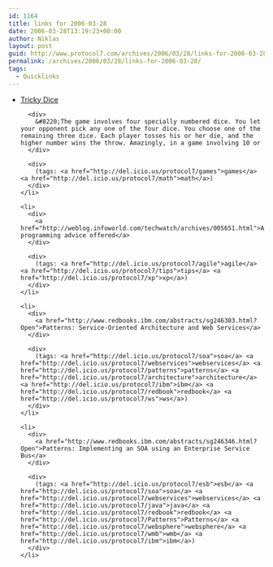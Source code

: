 ```yaml
---
id: 1164
title: links for 2006-03-28
date: 2006-03-28T13:19:23+00:00
author: Niklas
layout: post
guid: http://www.protocol7.com/archives/2006/03/28/links-for-2006-03-28/
permalink: /archives/2006/03/28/links-for-2006-03-28/
tags:
  - Quicklinks
---
```

<div class='microid-a2ca2f5242dbc459817d98bcbf156d57e71ec5a2'>
  <ul>
    <li>
      <div>
        <a href="http://www.maa.org/mathland/mathtrek_10_6.html">Tricky Dice</a>
      </div>
      
      <div>
        &#8220;The game involves four specially numbered dice. You let your opponent pick any one of the four dice. You choose one of the remaining three dice. Each player tosses his or her die, and the higher number wins the throw. Amazingly, in a game involving 10 or
      </div>
      
      <div>
        (tags: <a href="http://del.icio.us/protocol7/games">games</a> <a href="http://del.icio.us/protocol7/math">math</a>)
      </div>
    </li>
    
    <li>
      <div>
        <a href="http://weblog.infoworld.com/techwatch/archives/005651.html">Agile programming advice offered</a>
      </div>
      
      <div>
        (tags: <a href="http://del.icio.us/protocol7/agile">agile</a> <a href="http://del.icio.us/protocol7/tips">tips</a> <a href="http://del.icio.us/protocol7/xp">xp</a>)
      </div>
    </li>
    
    <li>
      <div>
        <a href="http://www.redbooks.ibm.com/abstracts/sg246303.html?Open">Patterns: Service-Oriented Architecture and Web Services</a>
      </div>
      
      <div>
        (tags: <a href="http://del.icio.us/protocol7/soa">soa</a> <a href="http://del.icio.us/protocol7/webservices">webservices</a> <a href="http://del.icio.us/protocol7/patterns">patterns</a> <a href="http://del.icio.us/protocol7/architecture">architecture</a> <a href="http://del.icio.us/protocol7/ibm">ibm</a> <a href="http://del.icio.us/protocol7/redbook">redbook</a> <a href="http://del.icio.us/protocol7/ws">ws</a>)
      </div>
    </li>
    
    <li>
      <div>
        <a href="http://www.redbooks.ibm.com/abstracts/sg246346.html?Open">Patterns: Implementing an SOA using an Enterprise Service Bus</a>
      </div>
      
      <div>
        (tags: <a href="http://del.icio.us/protocol7/esb">esb</a> <a href="http://del.icio.us/protocol7/soa">soa</a> <a href="http://del.icio.us/protocol7/webservices">webservices</a> <a href="http://del.icio.us/protocol7/java">java</a> <a href="http://del.icio.us/protocol7/redbook">redbook</a> <a href="http://del.icio.us/protocol7/Patterns">Patterns</a> <a href="http://del.icio.us/protocol7/websphere">websphere</a> <a href="http://del.icio.us/protocol7/wmb">wmb</a> <a href="http://del.icio.us/protocol7/ibm">ibm</a>)
      </div>
    </li>
  </ul>
</div>
